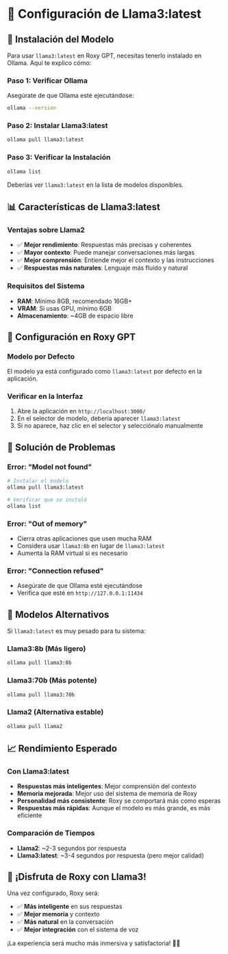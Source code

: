 # 🦙 Configuración de Llama3:latest

## 🚀 Instalación del Modelo

Para usar `llama3:latest` en Roxy GPT, necesitas tenerlo instalado en Ollama. Aquí te explico cómo:

### **Paso 1: Verificar Ollama**
Asegúrate de que Ollama esté ejecutándose:
```bash
ollama --version
```

### **Paso 2: Instalar Llama3:latest**
```bash
ollama pull llama3:latest
```

### **Paso 3: Verificar la Instalación**
```bash
ollama list
```

Deberías ver `llama3:latest` en la lista de modelos disponibles.

## 📊 Características de Llama3:latest

### **Ventajas sobre Llama2**
- ✅ **Mejor rendimiento**: Respuestas más precisas y coherentes
- ✅ **Mayor contexto**: Puede manejar conversaciones más largas
- ✅ **Mejor comprensión**: Entiende mejor el contexto y las instrucciones
- ✅ **Respuestas más naturales**: Lenguaje más fluido y natural

### **Requisitos del Sistema**
- **RAM**: Mínimo 8GB, recomendado 16GB+
- **VRAM**: Si usas GPU, mínimo 6GB
- **Almacenamiento**: ~4GB de espacio libre

## 🔧 Configuración en Roxy GPT

### **Modelo por Defecto**
El modelo ya está configurado como `llama3:latest` por defecto en la aplicación.

### **Verificar en la Interfaz**
1. Abre la aplicación en `http://localhost:3000/`
2. En el selector de modelo, debería aparecer `llama3:latest`
3. Si no aparece, haz clic en el selector y selecciónalo manualmente

## 🚨 Solución de Problemas

### **Error: "Model not found"**
```bash
# Instalar el modelo
ollama pull llama3:latest

# Verificar que se instaló
ollama list
```

### **Error: "Out of memory"**
- Cierra otras aplicaciones que usen mucha RAM
- Considera usar `llama3:8b` en lugar de `llama3:latest`
- Aumenta la RAM virtual si es necesario

### **Error: "Connection refused"**
- Asegúrate de que Ollama esté ejecutándose
- Verifica que esté en `http://127.0.0.1:11434`

## 🎯 Modelos Alternativos

Si `llama3:latest` es muy pesado para tu sistema:

### **Llama3:8b** (Más ligero)
```bash
ollama pull llama3:8b
```

### **Llama3:70b** (Más potente)
```bash
ollama pull llama3:70b
```

### **Llama2** (Alternativa estable)
```bash
ollama pull llama2
```

## 📈 Rendimiento Esperado

### **Con Llama3:latest**
- **Respuestas más inteligentes**: Mejor comprensión del contexto
- **Memoria mejorada**: Mejor uso del sistema de memoria de Roxy
- **Personalidad más consistente**: Roxy se comportará más como esperas
- **Respuestas más rápidas**: Aunque el modelo es más grande, es más eficiente

### **Comparación de Tiempos**
- **Llama2**: ~2-3 segundos por respuesta
- **Llama3:latest**: ~3-4 segundos por respuesta (pero mejor calidad)

## 🎉 ¡Disfruta de Roxy con Llama3!

Una vez configurado, Roxy será:
- ✅ **Más inteligente** en sus respuestas
- ✅ **Mejor memoria** y contexto
- ✅ **Más natural** en la conversación
- ✅ **Mejor integración** con el sistema de voz

¡La experiencia será mucho más inmersiva y satisfactoria! 🚀✨ 